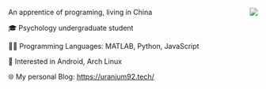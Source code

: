 An apprentice of programing, living in China
<img src="https://github-readme-stats.vercel.app/api?username=SherlockChiang&show_icons=true&theme=transparent&include_all_commits=true&count_private=true" align="right">

🎓 Psychology undergraduate student

👩‍💻 Programming Languages: MATLAB, Python, JavaScript

🐧 Interested in Android, Arch Linux

🌐 My personal Blog: https://uranium92.tech/


